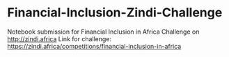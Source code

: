 # Financial-Inclusion-Zindi-Challenge
Notebook submission for Financial Inclusion in Africa Challenge on http://zindi.africa
Link for challenge: https://zindi.africa/competitions/financial-inclusion-in-africa

